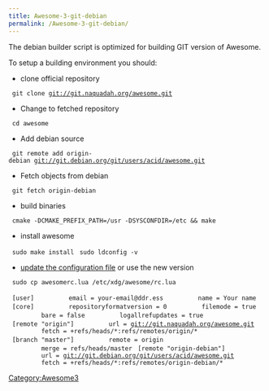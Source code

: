```yaml
---
title: Awesome-3-git-debian
permalink: /Awesome-3-git-debian/
---
```


The debian builder script is optimized for building GIT version of Awesome.

To setup a building environment you should:

-   clone official repository

` git clone `[`git://git.naquadah.org/awesome.git`](git://git.naquadah.org/awesome.git)

-   Change to fetched repository

` cd awesome`

-   Add debian source

` git remote add origin-debian `[`git://git.debian.org/git/users/acid/awesome.git`](git://git.debian.org/git/users/acid/awesome.git)

-   Fetch objects from debian

` git fetch origin-debian`

-   build binaries

` cmake -DCMAKE_PREFIX_PATH=/usr -DSYSCONFDIR=/etc && make`

-   install awesome

` sudo make install`
` sudo ldconfig -v`

-   [update the configuration file](/Awesome_3.4_to_3.5 "wikilink") or use the new version

` sudo cp awesomerc.lua /etc/xdg/awesome/rc.lua`

` [user]`
`         email = your-email@ddr.ess`
`         name = Your name`
` [core]`
`         repositoryformatversion = 0`
`         filemode = true`
`         bare = false`
`         logallrefupdates = true`
` [remote "origin"]`
`         url = `[`git://git.naquadah.org/awesome.git`](git://git.naquadah.org/awesome.git)
`         fetch = +refs/heads/*:refs/remotes/origin/*`
` [branch "master"]`
`         remote = origin`
`         merge = refs/heads/master`
` [remote "origin-debian"]`
`         url = `[`git://git.debian.org/git/users/acid/awesome.git`](git://git.debian.org/git/users/acid/awesome.git)
`         fetch = +refs/heads/*:refs/remotes/origin-debian/*`

[Category:Awesome3](/Category:Awesome3 "wikilink")